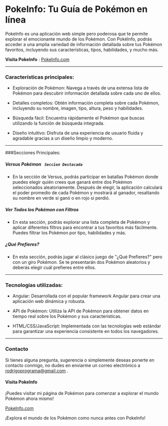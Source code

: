 # PokeInfo: Tu Guía de Pokémon en línea
PokeInfo es una aplicación web simple pero poderosa que te permite explorar el emocionante mundo de los Pokémon. Con PokéInfo, podrás acceder a una amplia variedad de información detallada sobre tus Pokémon favoritos, incluyendo sus características, tipos, habilidades, y mucho más.

**Visita PokeInfo** : [PokeInfo.com](https://pokeinfo-rodri.netlify.app/inicio "Página de Pokémon")

------------
### Características principales:
- Exploración de Pokémon: Navega a través de una extensa lista de Pokémon para descubrir información detallada sobre cada uno de ellos.

- Detalles completos: Obtén información completa sobre cada Pokémon, incluyendo su nombre, imagen, tipo, altura, peso y habilidades.

- Búsqueda fácil: Encuentra rápidamente el Pokémon que buscas utilizando la función de búsqueda integrada.

- Diseño intuitivo: Disfruta de una experiencia de usuario fluida y agradable gracias a un diseño limpio y moderno.

------------
###Secciones Principales:
##### Versus Pokémon   ` Seccion Destacada`
- En la sección de Versus, podrás participar en batallas Pokémon donde puedes elegir quién crees que ganará entre dos Pokémon seleccionados aleatoriamente. Después de elegir, la aplicación calculará el poder promedio de cada Pokémon y mostrará al ganador, resaltando su nombre en verde si ganó o en rojo si perdió.

##### Ver Todos los Pokémon con Filtros
- En esta sección, podrás explorar una lista completa de Pokémon y aplicar diferentes filtros para encontrar a tus favoritos más fácilmente. Puedes filtrar los Pokémon por tipo, habilidades y más.

##### ¿Qué Prefieres?
- En esta sección, podrás jugar al clásico juego de "¿Qué Prefieres?" pero con un giro Pokémon. Se te presentarán dos Pokémon aleatorios y deberás elegir cuál prefieres entre ellos.

------------
### Tecnologías utilizadas:
- Angular: Desarrollada con el popular framework Angular para crear una aplicación web dinámica y robusta.

- API de Pokémon: Utiliza la API de Pokémon para obtener datos en tiempo real sobre los Pokémon y sus características.

- HTML/CSS/JavaScript: Implementada con las tecnologías web estándar para garantizar una experiencia consistente en todos los navegadores.

------------
### Contacto
Si tienes alguna pregunta, sugerencia o simplemente deseas ponerte en contacto conmigo, no dudes en enviarme un correo electrónico a rodrigoprograma@gmail.com .

#### Visita PokeInfo
¡Puedes visitar mi página de Pokémon para comenzar a explorar el mundo Pokémon ahora mismo!

[PokeInfo.com](https://pokeinfo-rodri.netlify.app/inicio "Página de Pokémon")

¡Explora el mundo de los Pokémon como nunca antes con PokeInfo!